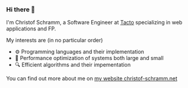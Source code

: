 ### Hi there 👋

I'm Christof Schramm, a Software Engineer at [Tacto](https://tacto.ai) specializing in web applications and FP.

My interests are (in no particular order)
- ⚙️ Programming languages and their implementation
- 🚀 Performance optimization of systems both large and small
- 🔍 Efficient algorithms and their impementation

You can find out more about me on [my website christof-schramm.net](https://christof-schramm.net)
<!--
**schrammc/schrammc** is a ✨ _special_ ✨ repository because its `README.md` (this file) appears on your GitHub profile.

Here are some ideas to get you started:

- 🔭 I’m currently working on ...
- 🌱 I’m currently learning ...
- 👯 I’m looking to collaborate on ...
- 🤔 I’m looking for help with ...
- 💬 Ask me about ...
- 📫 How to reach me: ...
- 😄 Pronouns: ...
- ⚡ Fun fact: ...
-->
